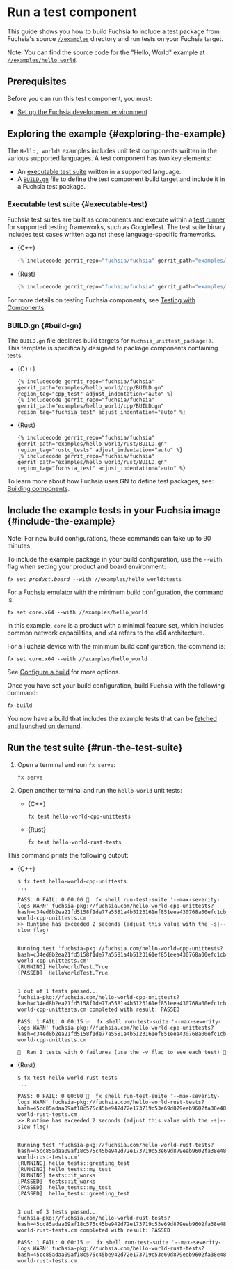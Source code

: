 # Run a test component

This guide shows you how to build Fuchsia to include a test package from
Fuchsia's source [`//examples`](/examples/) directory and run tests on
your Fuchsia target.

Note: You can find the source code for the "Hello, World" example at
[`//examples/hello_world`](/examples/hello_world).

## Prerequisites

Before you can run this test component, you must:

*   [Set up the Fuchsia development environment](/docs/get-started/get_fuchsia_source.md)

## Exploring the example {#exploring-the-example}

The `Hello, world!` examples includes unit test components written in the
various supported languages. A test component has two key elements:

*   An [executable test suite](#executable-test) written in a supported language.
*   A [`BUILD.gn`](#build-gn) file to define the test component build target and
    include it in a Fuchsia test package.

### Executable test suite {#executable-test}

Fuchsia test suites are built as components and execute within a
[test runner](/docs/development/testing/components/test_runner_framework.md) for supported
testing frameworks, such as GoogleTest.
The test suite binary includes test cases written against these
language-specific frameworks.

* {C++}

   ```cpp
   {% includecode gerrit_repo="fuchsia/fuchsia" gerrit_path="examples/hello_world/cpp/hello_world_unittest.cc" region_tag="hello_test" adjust_indentation="auto" %}
   ```

* {Rust}

   ```rust
   {% includecode gerrit_repo="fuchsia/fuchsia" gerrit_path="examples/hello_world/rust/src/main.rs" region_tag="test_mod" adjust_indentation="auto" %}
   ```

For more details on testing Fuchsia components, see
[Testing with Components](/docs/development/testing/components)

### BUILD.gn {#build-gn}

The `BUILD.gn` file declares build targets for `fuchsia_unittest_package()`.
This template is specifically designed to package components containing tests.

* {C++}

   ```gn
   {% includecode gerrit_repo="fuchsia/fuchsia" gerrit_path="examples/hello_world/cpp/BUILD.gn" region_tag="cpp_test" adjust_indentation="auto" %}
   {% includecode gerrit_repo="fuchsia/fuchsia" gerrit_path="examples/hello_world/cpp/BUILD.gn" region_tag="fuchsia_test" adjust_indentation="auto" %}
   ```

* {Rust}

   ```gn
   {% includecode gerrit_repo="fuchsia/fuchsia" gerrit_path="examples/hello_world/rust/BUILD.gn" region_tag="rustc_tests" adjust_indentation="auto" %}
   {% includecode gerrit_repo="fuchsia/fuchsia" gerrit_path="examples/hello_world/rust/BUILD.gn" region_tag="fuchsia_test" adjust_indentation="auto" %}
   ```

To learn more about how Fuchsia uses GN to define test packages,
see: [Building components](/docs/development/components/build.md).

## Include the example tests in your Fuchsia image {#include-the-example}

Note: For new build configurations, these commands can take up to 90 minutes.

To include the example package in your build configuration, use the `--with` flag
when setting your product and board environment:

<pre class="prettyprint">
<code class="devsite-terminal">fx set <var>product</var>.<var>board</var> --with //examples/hello_world:tests</code>
</pre>

For a Fuchsia emulator with the minimum build configuration, the command is:

```posix-terminal
fx set core.x64 --with //examples/hello_world
```

In this example, `core` is a product with a minimal feature set, which includes
common network capabilities, and `x64` refers to the x64 architecture.

For a Fuchsia device with the minimum build configuration, the command is:

```posix-terminal
fx set core.x64 --with //examples/hello_world
```

See [Configure a build](/docs/development/build/fx.md#configure-a-build) for
more options.

Once you have set your build configuration, build Fuchsia with the following
command:

```posix-terminal
fx build
```

You now have a build that includes the example tests that can be
[fetched and launched on demand](/docs/development/build/build_system/boards_and_products.md#universe).

## Run the test suite {#run-the-test-suite}

1.  Open a terminal and run `fx serve`:

    ```posix-terminal
    fx serve
    ```

1.  Open another terminal and run the `hello-world` unit tests:

    * {C++}

      ```posix-terminal
      fx test hello-world-cpp-unittests
      ```

    * {Rust}

      ```posix-terminal
      fx test hello-world-rust-tests
      ```

This command prints the following output:

* {C++}

  ```none
  $ fx test hello-world-cpp-unittests
  ...

  PASS: 0 FAIL: 0 00:00 🤔  fx shell run-test-suite '--max-severity-logs WARN' fuchsia-pkg://fuchsia.com/hello-world-cpp-unittests?hash=c34ed8b2ea21fd5158f1de77a5581a4b5123161ef851eea430768a00efc1cbbf#meta/hello-world-cpp-unittests.cm
  >> Runtime has exceeded 2 seconds (adjust this value with the -s|--slow flag)


  Running test 'fuchsia-pkg://fuchsia.com/hello-world-cpp-unittests?hash=c34ed8b2ea21fd5158f1de77a5581a4b5123161ef851eea430768a00efc1cbbf#meta/hello-world-cpp-unittests.cm'
  [RUNNING]	HelloWorldTest.True
  [PASSED]	HelloWorldTest.True


  1 out of 1 tests passed...
  fuchsia-pkg://fuchsia.com/hello-world-cpp-unittests?hash=c34ed8b2ea21fd5158f1de77a5581a4b5123161ef851eea430768a00efc1cbbf#meta/hello-world-cpp-unittests.cm completed with result: PASSED

  PASS: 1 FAIL: 0 00:15 ✅  fx shell run-test-suite '--max-severity-logs WARN' fuchsia-pkg://fuchsia.com/hello-world-cpp-unittests?hash=c34ed8b2ea21fd5158f1de77a5581a4b5123161ef851eea430768a00efc1cbbf#meta/hello-world-cpp-unittests.cm

  🎉  Ran 1 tests with 0 failures (use the -v flag to see each test) 🎉
  ```

* {Rust}

  ```none
  $ fx test hello-world-rust-tests
  ...

  PASS: 0 FAIL: 0 00:00 🤔  fx shell run-test-suite '--max-severity-logs WARN' fuchsia-pkg://fuchsia.com/hello-world-rust-tests?hash=45cc85adaa09af18c575c45be942d72e173719c53e69d879eeb9602fa38e4884#meta/hello-world-rust-tests.cm
  >> Runtime has exceeded 2 seconds (adjust this value with the -s|--slow flag)


  Running test 'fuchsia-pkg://fuchsia.com/hello-world-rust-tests?hash=45cc85adaa09af18c575c45be942d72e173719c53e69d879eeb9602fa38e4884#meta/hello-world-rust-tests.cm'
  [RUNNING]	hello_tests::greeting_test
  [RUNNING]	hello_tests::my_test
  [RUNNING]	tests::it_works
  [PASSED]	tests::it_works
  [PASSED]	hello_tests::my_test
  [PASSED]	hello_tests::greeting_test


  3 out of 3 tests passed...
  fuchsia-pkg://fuchsia.com/hello-world-rust-tests?hash=45cc85adaa09af18c575c45be942d72e173719c53e69d879eeb9602fa38e4884#meta/hello-world-rust-tests.cm completed with result: PASSED

  PASS: 1 FAIL: 0 00:15 ✅  fx shell run-test-suite '--max-severity-logs WARN' fuchsia-pkg://fuchsia.com/hello-world-rust-tests?hash=45cc85adaa09af18c575c45be942d72e173719c53e69d879eeb9602fa38e4884#meta/hello-world-rust-tests.cm
  ```

